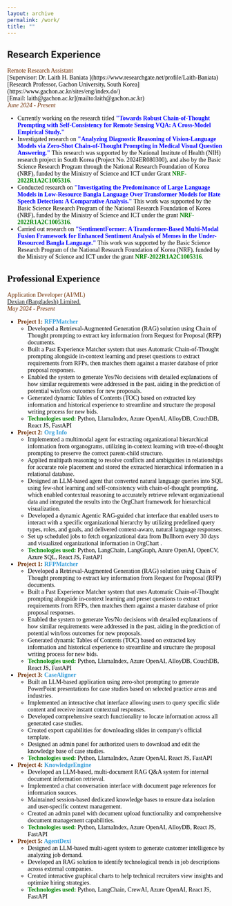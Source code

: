 ```yaml
---
layout: archive
permalink: /work/
title: ""
---
```


## Research Experience 
<span style="font-family:Trebuchet MS; color:black;">
<span style="color:#6E2C00">Remote Research Assistant</span><br/>
[Supervisor: <span style="color:black; display:inline;"> Dr. Laith H. Baniata </span>](https://www.researchgate.net/profile/Laith-Baniata)<br/>
[Research Professor, Gachon University, South Korea](https://www.gachon.ac.kr/sites/eng/index.do/)<br/>
[Email: laith@gachon.ac.kr](mailto:laith@gachon.ac.kr)<br/>
<span style="color:#6E2C00"><em>June 2024 - Present</em></span>
<ul style="font-family:Trebuchet MS; color:black;">

<li>Currently working on the research titled <b style="color:blue">"Towards Robust Chain-of-Thought Prompting with Self-Consistency for Remote Sensing VQA: A Cross-Model Empirical Study."</b></li>

<li>Investigated research on <b style="color:blue">"Analyzing Diagnostic Reasoning of Vision-Language Models via Zero-Shot Chain-of-Thought Prompting in Medical Visual Question Answering."</b> This research was supported by the National Institute of Health (NIH) research project in South Korea (Project No. 2024ER080300), and also by the Basic Science Research Program through the National Research Foundation of Korea (NRF), funded by the Ministry of Science and ICT under Grant <b><span style="color:green; display:inline;">NRF-2022R1A2C1005316</span></b>.</li>

<li>Conducted research on <b style="color:blue">"Investigating the Predominance of Large Language Models in Low-Resource Bangla Language Over Transformer Models for Hate Speech Detection: A Comparative Analysis."</b> This work was supported by the Basic Science Research Program of the National Research Foundation of Korea (NRF), funded by the Ministry of Science and ICT under the grant<b><span style="color:green; display:inline;"> NRF-2022R1A2C1005316</span></b>.</li>

<li>Carried out research on <b style="color:blue">"SentimentFormer: A Transformer-Based Multi-Modal Fusion Framework for Enhanced Sentiment Analysis of Memes in the Under-Resourced Bangla Language."</b> This work was supported by the Basic Science Research Program of the National Research Foundation of Korea (NRF), funded by the Ministry of Science and ICT under the grant <b><span style="color:green; display:inline;">NRF-2022R1A2C1005316</span></b>.</li>
</ul>

## Professional Experience
<span style="font-family:Trebuchet MS; color:black;">
<span style="color:#6E2C00">Application Developer (AI/ML)</span><br/>
<a href="https://www.linkedin.com/company/dexiansolutions/" target="_blank">Dexian (Bangladesh) Limited.</a><br/>
<span style="color:#6E2C00"><em>May 2024 - Present</em></span>

<ul style="font-family:Trebuchet MS; color:black; list-style-type: square;">

  <li>
    <b style="color:#6E2C00">Project 1: <span style="color:#389EDA">RFPMatcher</span></b>
    <ul style="list-style-type: circle;">
      <li>Developed a Retrieval-Augmented Generation (RAG) solution using Chain of Thought prompting to extract key information from Request for Proposal (RFP) documents.</li>
      <li>Built a Past Experience Matcher system that uses Automatic Chain-of-Thought prompting alongside in-context learning and preset questions to extract requirements from RFPs, then matches them against a master database of prior proposal responses.</li>
      <li>Enabled the system to generate Yes/No decisions with detailed explanations of how similar requirements were addressed in the past, aiding in the prediction of potential win/loss outcomes for new proposals.</li>
      <li>Generated dynamic Tables of Contents (TOC) based on extracted key information and historical experience to streamline and structure the proposal writing process for new bids.</li>
      <li><b><span style="color:green;">Technologies used:</span></b> Python, LlamaIndex, Azure OpenAI, AlloyDB, CouchDB, React JS, FastAPI</li>
    </ul>
  </li>

  <li>
    <b style="color:#6E2C00">Project 2: <span style="color:#389EDA">Org Info</span></b>
    <ul style="list-style-type: circle;">
      <li>Implemented a multimodal agent for extracting organizational hierarchical information from organograms, utilizing in-context learning with tree-of-thought prompting to preserve the correct parent-child structure.</li>
      <li>Applied multipath reasoning to resolve conflicts and ambiguities in relationships for accurate role placement and stored the extracted hierarchical information in a relational database.</li>
      <li>Designed an LLM-based agent that converted natural language queries into SQL using few-shot learning and self-consistency with chain-of-thought prompting, which enabled contextual reasoning to accurately retrieve relevant organizational data and integrated the results into the OrgChart framework for hierarchical visualization.</li>
      <li>Developed a dynamic Agentic RAG-guided chat interface that enabled users to interact with a specific organizational hierarchy by utilizing predefined query types, roles, and goals, and delivered context-aware, natural language responses.</li>
      <li>Set up scheduled jobs to fetch organizational data from Bullhorn every 30 days and visualized organizational information in OrgChart .</li>
      <li><b><span style="color:green;">Technologies used:</span></b> Python, LangChain, LangGraph, Azure OpenAI, OpenCV, Azure SQL, React JS, FastAPI</li>
    </ul>
  </li>

  <li>
    <b style="color:#6E2C00">Project 1: <span style="color:#389EDA">RFPMatcher</span></b>
    <ul style="list-style-type: circle;">
      <li>Developed a Retrieval-Augmented Generation (RAG) solution using Chain of Thought prompting to extract key information from Request for Proposal (RFP) documents.</li>
      <li>Built a Past Experience Matcher system that uses Automatic Chain-of-Thought prompting alongside in-context learning and preset questions to extract requirements from RFPs, then matches them against a master database of prior proposal responses.</li>
      <li>Enabled the system to generate Yes/No decisions with detailed explanations of how similar requirements were addressed in the past, aiding in the prediction of potential win/loss outcomes for new proposals.</li>
      <li>Generated dynamic Tables of Contents (TOC) based on extracted key information and historical experience to streamline and structure the proposal writing process for new bids.</li>
      <li><b><span style="color:green;">Technologies used:</span></b> Python, LlamaIndex, Azure OpenAI, AlloyDB, CouchDB, React JS, FastAPI</li>
    </ul>
  </li>

  <li>
    <b style="color:#6E2C00">Project 3: <span style="color:#389EDA">CaseAligner</span></b>
    <ul style="list-style-type: circle;">
      <li>Built an LLM-based application using zero-shot prompting to generate PowerPoint presentations for case studies based on selected practice areas and industries.</li>
      <li>Implemented an interactive chat interface allowing users to query specific slide content and receive instant contextual responses.</li>
      <li>Developed comprehensive search functionality to locate information across all generated case studies.</li>
      <li>Created export capabilities for downloading slides in company's official template.</li>
      <li>Designed an admin panel for authorized users to download and edit the knowledge base of case studies.</li>
      <li><b><span style="color:green;">Technologies used:</span></b> Python, LlamaIndex, Azure OpenAI, React JS, FastAPI</li>
    </ul>
  </li>

  <li>
    <b style="color:#6E2C00">Project 4: <span style="color:#389EDA">KnowledgeEngine</span></b>
    <ul style="list-style-type: circle;">
      <li>Developed an LLM-based, multi-document RAG Q&A system for internal document information retrieval.</li>
      <li>Implemented a chat conversation interface with document page references for information sources.</li>
      <li>Maintained session-based dedicated knowledge bases to ensure data isolation and user-specific context management.</li>
     <li>Created an admin panel with document upload functionality and comprehensive document management capabilities.</li>
      <li><b><span style="color:green;">Technologies used:</span></b> Python, LlamaIndex, Azure OpenAI, AlloyDB, React JS, FastAPI</li>
    </ul>
  </li>

  <li>
    <b style="color:#6E2C00">Project 5: <span style="color:#389EDA">AgentDexi</span></b>
    <ul style="list-style-type: circle;">
      <li>Designed an LLM-based multi-agent system to generate customer intelligence by analyzing job demand.</li>
      <li>Developed an RAG solution to identify technological trends in job descriptions across external companies.</li>
      <li>Created interactive graphical charts to help technical recruiters view insights and optimize hiring strategies.</li>
      <li><b><span style="color:green;">Technologies used:</span></b> Python, LangChain, CrewAI, Azure OpenAI, React JS, FastAPI</li>
    </ul>
  </li>
</ul>




